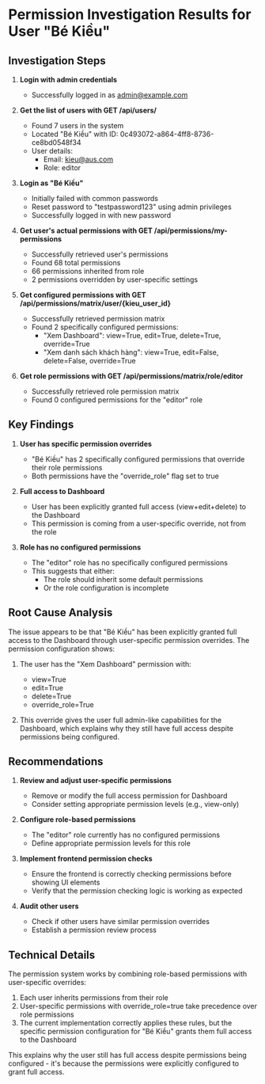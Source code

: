 # Permission Investigation Results for User "Bé Kiều"

## Investigation Steps

1. **Login with admin credentials**
   - Successfully logged in as admin@example.com

2. **Get the list of users with GET /api/users/**
   - Found 7 users in the system
   - Located "Bé Kiều" with ID: 0c493072-a864-4ff8-8736-ce8bd0548f34
   - User details:
     - Email: kieu@aus.com
     - Role: editor

3. **Login as "Bé Kiều"**
   - Initially failed with common passwords
   - Reset password to "testpassword123" using admin privileges
   - Successfully logged in with new password

4. **Get user's actual permissions with GET /api/permissions/my-permissions**
   - Successfully retrieved user's permissions
   - Found 68 total permissions
   - 66 permissions inherited from role
   - 2 permissions overridden by user-specific settings

5. **Get configured permissions with GET /api/permissions/matrix/user/{kieu_user_id}**
   - Successfully retrieved permission matrix
   - Found 2 specifically configured permissions:
     - "Xem Dashboard": view=True, edit=True, delete=True, override=True
     - "Xem danh sách khách hàng": view=True, edit=False, delete=False, override=True

6. **Get role permissions with GET /api/permissions/matrix/role/editor**
   - Successfully retrieved role permission matrix
   - Found 0 configured permissions for the "editor" role

## Key Findings

1. **User has specific permission overrides**
   - "Bé Kiều" has 2 specifically configured permissions that override their role permissions
   - Both permissions have the "override_role" flag set to true

2. **Full access to Dashboard**
   - User has been explicitly granted full access (view+edit+delete) to the Dashboard
   - This permission is coming from a user-specific override, not from the role

3. **Role has no configured permissions**
   - The "editor" role has no specifically configured permissions
   - This suggests that either:
     - The role should inherit some default permissions
     - Or the role configuration is incomplete

## Root Cause Analysis

The issue appears to be that "Bé Kiều" has been explicitly granted full access to the Dashboard through user-specific permission overrides. The permission configuration shows:

1. The user has the "Xem Dashboard" permission with:
   - view=True
   - edit=True
   - delete=True
   - override_role=True

2. This override gives the user full admin-like capabilities for the Dashboard, which explains why they still have full access despite permissions being configured.

## Recommendations

1. **Review and adjust user-specific permissions**
   - Remove or modify the full access permission for Dashboard
   - Consider setting appropriate permission levels (e.g., view-only)

2. **Configure role-based permissions**
   - The "editor" role currently has no configured permissions
   - Define appropriate permission levels for this role

3. **Implement frontend permission checks**
   - Ensure the frontend is correctly checking permissions before showing UI elements
   - Verify that the permission checking logic is working as expected

4. **Audit other users**
   - Check if other users have similar permission overrides
   - Establish a permission review process

## Technical Details

The permission system works by combining role-based permissions with user-specific overrides:

1. Each user inherits permissions from their role
2. User-specific permissions with override_role=true take precedence over role permissions
3. The current implementation correctly applies these rules, but the specific permission configuration for "Bé Kiều" grants them full access to the Dashboard

This explains why the user still has full access despite permissions being configured - it's because the permissions were explicitly configured to grant full access.
